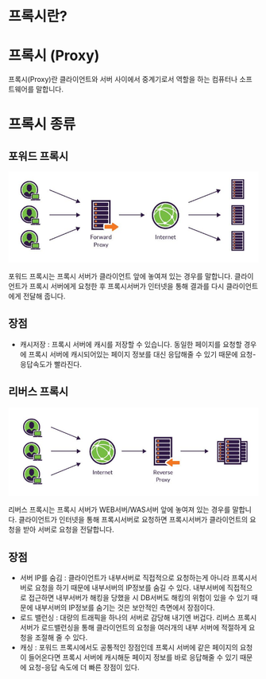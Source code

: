 # 프록시란?

# 프록시 (Proxy)

프록시(Proxy)란 클라이언트와 서버 사이에서 중계기로서 역할을 하는 컴퓨터나 소프트웨어를 말합니다.

# 프록시 종류

## 포워드 프록시

![Untitled](./.asserts/프록시1.png)

포워드 프록시는 프록시 서버가 클라이언트 앞에 놓여져 있는 경우를 말합니다. 클라이언트가 프록시 서버에게 요청한 후 프록시서버가 인터넷을 통해 결과를 다시 클라이언트에게 전달해 줍니다.

## 장점

- 캐시저장 : 프록시 서버에 캐시를 저장할 수 있습니다. 동일한 페이지를 요청할 경우에 프록시 서버에 캐시되어있는 페이지 정보를 대신 응답해줄 수 있기 때문에 요청-응답속도가 빨라진다.

## 리버스 프록시

![Untitled](./.asserts/프록시2.png)

리버스 프록시는 프록시 서버가 WEB서버/WAS서버 앞에 놓여져 있는 경우를 말합니다. 클라이언트가 인터넷을 통해 프록시서버로 요청하면 프록시서버가 클라이언트의 요청을 받아 서버로 요청을 전달합니다.

## 장점

- 서버 IP를 숨김 : 클라이언트가 내부서버로 직접적으로 요청하는게 아니라 프록시서버로 요청을 하기 때문에 내부서버의 IP정보를 숨길 수 있다. 내부서버에 직접적으로 접근하면 내부서버가 해킹을 당했을 시 DB서버도 해킹의 위험이 있을 수 있기 때문에 내부서버의 IP정보를 숨기는 것은 보안적인 측면에서 장점이다.
- 로드 밸런싱 : 대량의 트래픽을 하나의 서버로 감당해 내기엔 버겁다. 리버스 프록시 서버가 로드밸런싱을 통해 클라이언트의 요청을 여러개의 내부 서버에 적절하게 요청을 조절해 줄 수 있다.
- 캐싱 : 포워드 프록시에서도 공통적인 장점인데 프록시 서버에 같은 페이지의 요청이 들어온다면 프록시 서버에 캐시해둔 페이지 정보를 바로 응답해줄 수 있기 때문에 요청-응답 속도에 더 빠른 장점이 있다.
